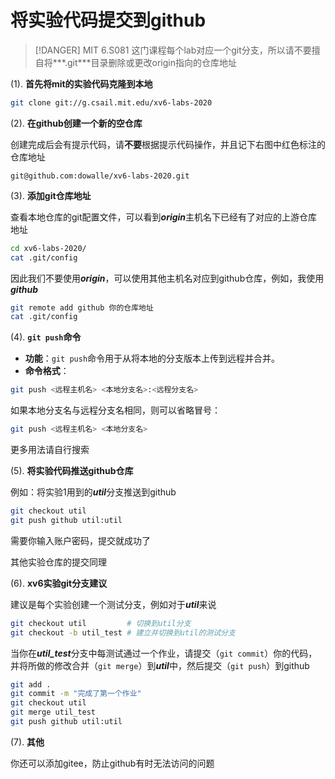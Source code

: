 # 将实验代码提交到github

> [!DANGER]
> MIT 6.S081 这门课程每个lab对应一个git分支，所以请不要擅自将***.git***目录删除或更改origin指向的仓库地址

(1).  **首先将mit的实验代码克隆到本地**

```bash
git clone git://g.csail.mit.edu/xv6-labs-2020
```



(2). **在github创建一个新的空仓库**

创建完成后会有提示代码，请**不要**根据提示代码操作，并且记下右图中红色标注的仓库地址

```
git@github.com:dowalle/xv6-labs-2020.git
```



(3). **添加git仓库地址**

查看本地仓库的git配置文件，可以看到***origin***主机名下已经有了对应的上游仓库地址

```bash
cd xv6-labs-2020/
cat .git/config
```

因此我们不要使用***origin***，可以使用其他主机名对应到github仓库，例如，我使用***github***

```bash
git remote add github 你的仓库地址
cat .git/config
```



(4). **`git push`命令**

- **功能**：`git push`命令用于从将本地的分支版本上传到远程并合并。
- **命令格式**：

```bash
git push <远程主机名> <本地分支名>:<远程分支名>
```

如果本地分支名与远程分支名相同，则可以省略冒号：

```bash
git push <远程主机名> <本地分支名>
```

更多用法请自行搜索



(5). **将实验代码推送github仓库**

例如：将实验1用到的***util***分支推送到github

```bash
git checkout util
git push github util:util
```

需要你输入账户密码，提交就成功了

其他实验仓库的提交同理



(6). **xv6实验git分支建议**

建议是每个实验创建一个测试分支，例如对于***util***来说

```bash
git checkout util         # 切换到util分支
git checkout -b util_test # 建立并切换到util的测试分支
```

当你在***util_test***分支中每测试通过一个作业，请提交（`git commit`）你的代码，并将所做的修改合并（`git merge`）到***util***中，然后提交（`git push`）到github

```bash
git add .
git commit -m "完成了第一个作业"
git checkout util
git merge util_test
git push github util:util
```



(7). **其他**

你还可以添加gitee，防止github有时无法访问的问题